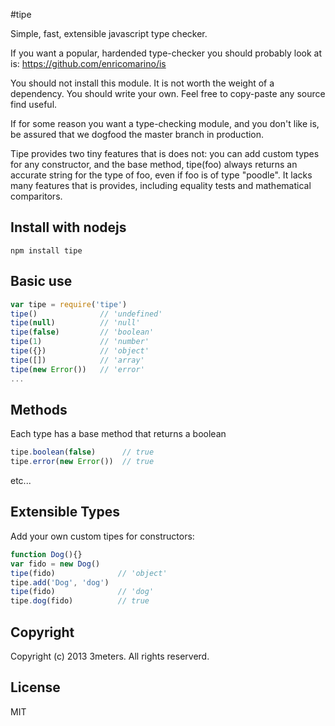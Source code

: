 #tipe

  Simple, fast, extensible javascript type checker.

  If you want a popular, hardended type-checker you should probably look at is:  https://github.com/enricomarino/is

  You should not install this module.  It is not worth the weight of a dependency.  You should write your own.  Feel free to copy-paste any source find useful.

  If for some reason you want a type-checking module, and you don't like is, be assured that we dogfood the master branch in production.

  Tipe provides two tiny features that is does not: you can add custom types for any constructor, and the base method, tipe(foo) always returns an accurate string for the type of foo, even if foo is of type "poodle".  It lacks many features that is provides, including equality tests and mathematical comparitors.

## Install with nodejs

    npm install tipe

## Basic use

```js
var tipe = require('tipe')
tipe()              // 'undefined'
tipe(null)          // 'null'
tipe(false)         // 'boolean'
tipe(1)             // 'number'
tipe({})            // 'object'
tipe([])            // 'array'
tipe(new Error())   // 'error'
...
```

## Methods
Each type has a base method that returns a boolean
```js
tipe.boolean(false)      // true
tipe.error(new Error())  // true
```
etc...


## Extensible Types
Add your own custom tipes for constructors:

```js
function Dog(){}
var fido = new Dog()
tipe(fido)              // 'object'
tipe.add('Dog', 'dog')
tipe(fido)              // 'dog'
tipe.dog(fido)          // true
```


## Copyright
  Copyright (c) 2013 3meters.  All rights reserverd.

## License
  MIT
